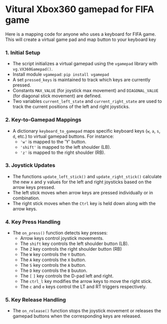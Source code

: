 # Vitural Xbox360 gamepad for FIFA game
Here is a mapping code for anyone who uses a keyboard for FIFA game. This will create a virtual  game pad and map button to your keyboard key

### 1\. **Initial Setup**

-   The script initializes a virtual gamepad using the `vgamepad` library with `vg.VX360Gamepad()`.
-   Install module `vgamepad`: `pip install vgamepad`
-   A set `pressed_keys` is maintained to track which keys are currently pressed.
-   Constants `MAX_VALUE` (for joystick max movement) and `DIAGONAL_VALUE` (for diagonal stick movement) are defined.
-   Two variables `current_left_state` and `current_right_state` are used to track the current positions of the left and right joysticks.

### 2\. **Key-to-Gamepad Mappings**

-   A dictionary `keyboard_to_gamepad` maps specific keyboard keys (`w`, `a`, `s`, `d`, etc.) to virtual gamepad buttons. For instance:
    -   `'w'` is mapped to the 'Y' button.
    -   `'shift'` is mapped to the left shoulder (LB).
    -   `'z'` is mapped to the right shoulder (RB).

### 3\. **Joystick Updates**

-   The functions `update_left_stick()` and `update_right_stick()` calculate the new x and y values for the left and right joysticks based on the arrow keys pressed.
-   The left stick moves when arrow keys are pressed individually or in combination.
-   The right stick moves when the `Ctrl` key is held down along with the arrow keys.

### 4\. **Key Press Handling**

-   The `on_press()` function detects key presses:
    -   Arrow keys control joystick movements.
    -   The `shift` key controls the left shoulder button (LB).
    -   The `Z` key controls the right shoulder button (RB)
    -   The `W` key controls the `Y` button.
    -   The `A` key controls the `X` button.
    -   The `S` key controls the `A` button.
    -   The `D` key controls the `B` buuton.
    -   The `[` `]` key controls the D-pad left and right.
    -   The `ctrl_l` key modifies the arrow keys to move the right stick.
    -   The `c` and `e` keys control the LT and RT triggers respectively.

### 5\. **Key Release Handling**

-   The `on_release()` function stops the joystick movement or releases the gamepad buttons when the corresponding keys are released.
